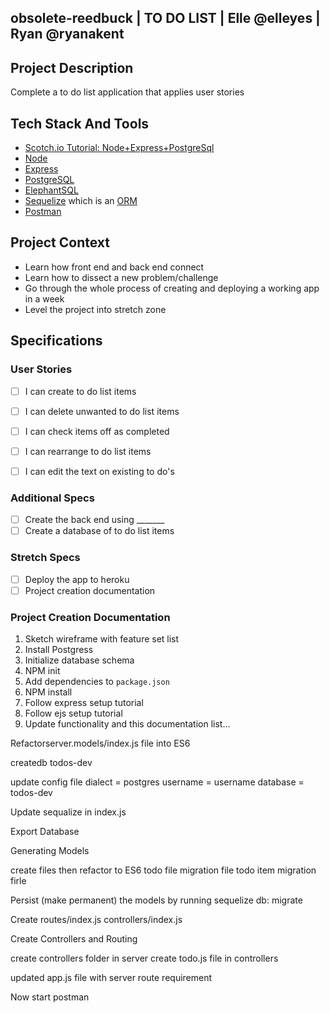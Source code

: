 ## obsolete-reedbuck  | TO DO LIST | Elle @elleyes | Ryan @ryanakent

## Project Description

Complete a to do list application that applies user stories

## Tech Stack And Tools

- [Scotch.io Tutorial: Node+Express+PostgreSql](https://scotch.io/tutorials/getting-started-with-node-express-and-postgres-using-sequelize)
- [Node](https://nodejs.org/en/)
- [Express](http://expressjs.com/)
- [PostgreSQL](https://www.postgresql.org/docs/9.5/static/index.html)
- [ElephantSQL](https://www.elephantsql.com/)
- [Sequelize](http://docs.sequelizejs.com/en/latest/) which is an [ORM](https://en.wikipedia.org/wiki/Object-relational_mapping)
- [Postman](https://www.getpostman.com/docs/introduction)


## Project Context

- Learn how front end and back end connect
- Learn how to dissect a new problem/challenge
- Go through the whole process of creating and deploying a working app in a week
- Level the project into stretch zone

## Specifications

### User Stories

- [ ] I can create to do list items
- [ ] I can delete unwanted to do list items
- [ ] I can check items off as completed
- [ ] I can rearrange to do list items
- [ ] I can edit the text on existing to do's


### Additional Specs

- [ ] Create the back end using _______
- [ ] Create a database of to do list items

### Stretch Specs

- [ ] Deploy the app to heroku
- [ ] Project creation documentation

### Project Creation Documentation

1. Sketch wireframe with feature set list
2. Install Postgress
3. Initialize database schema
4. NPM init
5. Add dependencies to `package.json`
6. NPM install
7. Follow express setup tutorial
8. Follow ejs setup tutorial
9. Update functionality and this documentation list...

  Refactorserver.models/index.js  file into ES6 

  createdb todos-dev

  update config file
  dialect = postgres
  username = username
  database = todos-dev
  
 Update sequalize in index.js
 
 Export Database
 
Generating Models

  create files then refactor to ES6
    todo file
    migration file
    todo item
    migration firle
  
 Persist (make permanent) the models by running
   sequelize db: migrate
   
 Create
    routes/index.js
    controllers/index.js
    
    
   
Create Controllers and Routing
  
  create controllers folder in server
    create todo.js file in controllers

updated app.js file with server route requirement

Now start postman

